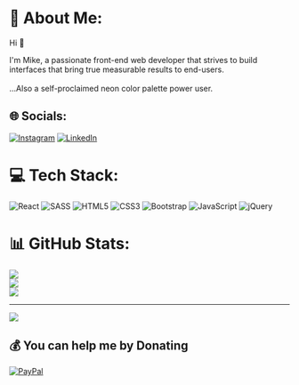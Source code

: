 # 💫 About Me:
Hi 👋

I'm Mike, a passionate front-end web developer that strives to build interfaces that bring true measurable results to end-users.<br><br>...Also a self-proclaimed neon color palette power user.


## 🌐 Socials:
[![Instagram](https://img.shields.io/badge/Instagram-%23E4405F.svg?logo=Instagram&logoColor=white)](https://instagram.com/mpurcella) [![LinkedIn](https://img.shields.io/badge/LinkedIn-%230077B5.svg?logo=linkedin&logoColor=white)](https://linkedin.com/in/mpurcella) 

# 💻 Tech Stack:
![React](https://img.shields.io/badge/react-%2320232a.svg?style=for-the-badge&logo=react&logoColor=%2361DAFB) ![SASS](https://img.shields.io/badge/SASS-hotpink.svg?style=for-the-badge&logo=SASS&logoColor=white) ![HTML5](https://img.shields.io/badge/html5-%23E34F26.svg?style=for-the-badge&logo=html5&logoColor=white) ![CSS3](https://img.shields.io/badge/css3-%231572B6.svg?style=for-the-badge&logo=css3&logoColor=white) ![Bootstrap](https://img.shields.io/badge/bootstrap-%23563D7C.svg?style=for-the-badge&logo=bootstrap&logoColor=white) ![JavaScript](https://img.shields.io/badge/javascript-%23323330.svg?style=for-the-badge&logo=javascript&logoColor=%23F7DF1E) ![jQuery](https://img.shields.io/badge/jquery-%230769AD.svg?style=for-the-badge&logo=jquery&logoColor=white) 
# 📊 GitHub Stats:
![](https://github-readme-stats.vercel.app/api?username=mpurcella&theme=vue-dark&hide_border=false&include_all_commits=true&count_private=true)<br/>
![](https://github-readme-streak-stats.herokuapp.com/?user=mpurcella&theme=vue-dark&hide_border=false)<br/>
![](https://github-readme-stats.vercel.app/api/top-langs/?username=mpurcella&theme=vue-dark&hide_border=false&include_all_commits=true&count_private=true&layout=compact)

---
[![](https://visitcount.itsvg.in/api?id=mpurcella&icon=0&color=0)](https://visitcount.itsvg.in)

  ## 💰 You can help me by Donating
  [![PayPal](https://img.shields.io/badge/PayPal-00457C?style=for-the-badge&logo=paypal&logoColor=white)](https://paypal.me/michaelpurcella) 

  <!-- Proudly created with GPRM ( https://gprm.itsvg.in ) -->
  
